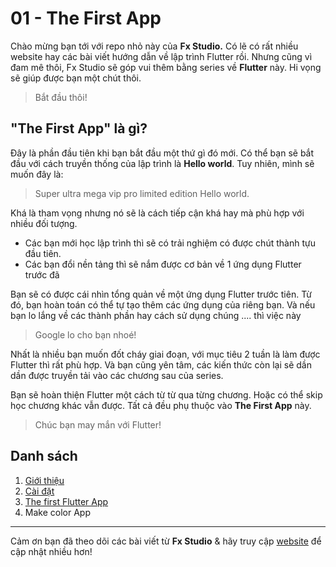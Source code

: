 # 01 - The First App

Chào mừng bạn tới với repo nhỏ này của **Fx Studio.** Có lẽ có rất nhiều website hay các bài viết hướng dẫn về lập trình Flutter rồi. Nhưng cũng vì đam mê thôi, Fx Studio sẽ góp vui thêm bằng series về **Flutter** này. Hi vọng sẽ giúp được bạn một chút thôi.

> Bắt đầu thôi!

## "The First App" là gì?

Đây là phần đầu tiên khi bạn bắt đầu một thứ gì đó mới. Có thể bạn sẽ bắt đầu với cách truyền thống của lập trình là **Hello world**. Tuy nhiên, mình sẽ muốn đây là:

> Super ultra mega vip pro limited edition Hello world.

Khá là tham vọng nhưng nó sẽ là cách tiếp cận khá hay mà phù hợp với nhiều đối tượng.

* Các bạn mới học lập trình thì sẽ có trải nghiệm có được chút thành tựu đầu tiên.
* Các bạn đổi nền tảng thì sẽ nắm được cơ bản về 1 ứng dụng Flutter trước đã

Bạn sẽ có được cái nhìn tổng quản về một ứng dụng Flutter trước tiên. Từ đó, bạn hoàn toán có thể tự tạo thêm các ứng dụng của riêng bạn. Và nếu bạn lo lắng về các thành phần hay cách sử dụng chúng .... thì việc này

> Google lo cho bạn nhoé!

Nhất là nhiều bạn muốn đốt cháy giai đoạn, với mục tiêu 2 tuần là làm được Flutter thì rất phù hợp. Và bạn cũng yên tâm, các kiến thức còn lại sẽ dần dần được truyền tải vào các chương sau của series.

Bạn sẽ hoàn thiện Flutter một cách từ từ qua từng chương. Hoặc có thể skip học chương khác vẫn được. Tất cả đều phụ thuộc vào **The First App** này.

> Chúc bạn may mắn với Flutter!

## Danh sách

1. [Giới thiệu](./01_GioiThieu.md)
2. [Cài đặt](./02_CaiDat.md)
3. [The first Flutter App](./03_CreateNewApp.md)
4. Make color App

---

Cảm ơn bạn đã theo dõi các bài viết từ **Fx Studio** & hãy truy cập [website](https://fxstudio.dev/) để cập nhật nhiều hơn!
